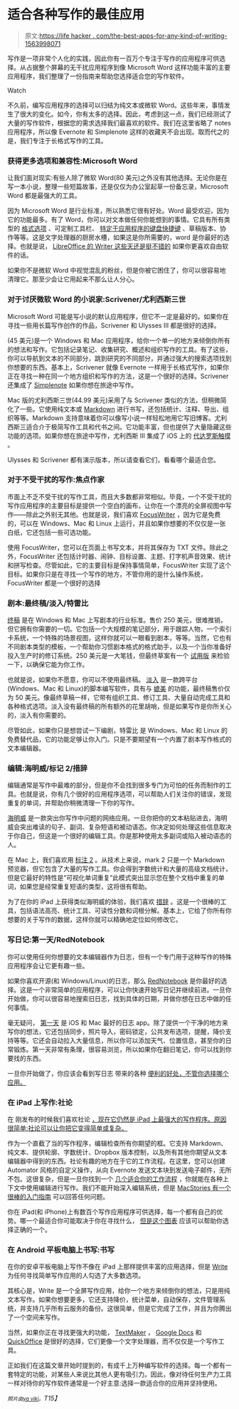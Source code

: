 # 适合各种写作的最佳应用

> 原文:[https://life hacker . com/the-best-apps-for-any-kind-of-writing-1563998071](https://lifehacker.com/the-best-apps-for-any-kind-of-writing-1563998071)

写作是一项非常个人化的实践，因此你有一百万个专注于写作的应用程序可供选择。从占据整个屏幕的无干扰应用程序到像 Microsoft Word 这样功能丰富的主要应用程序，我们整理了一份指南来帮助您选择适合您的写作软件。

Watch

不久前，编写应用程序的选择可以归结为纯文本或微软 Word。这些年来，事情发生了很大的变化。如今，你有太多的选择。因此，考虑到这一点，我们已经测试了大量的写作软件，根据您的需求选择我们最喜欢的软件。我们在这里省略了 notes 应用程序，所以像 Evernote 和 Simplenote 这样的收藏夹不会出现。取而代之的是，我们专注于长格式写作的工具。

### 获得更多选项和兼容性:Microsoft Word

让我们面对现实:有些人除了微软 Word(80 美元)之外没有其他选择。无论你是在写一本小说，整理一些短篇故事，还是仅仅为办公室起草一份备忘录，Microsoft Word 都是最强大的工具。

因为 Microsoft Word 是行业标准，所以熟悉它很有好处。Word 最受欢迎，因为它的功能最多。有了 Word，你可以对文本做任何你能想到的事情。它具有所有类型的 [格式选项](http://lifehacker.com/beyond-the-basics-six-tips-for-better-formatting-in-mi-1546090595) 、可定制工具栏、 [特定于应用程序的键盘快捷键](http://lifehacker.com/create-your-own-keyboard-shortcuts-for-commands-in-micr-505692029) 、草稿版本、协作等等。这是文字处理器的厨房水槽，如果这是你所需要的，word 是你最好的选择。也就是说， [LibreOffice 的 Writer 这些天还是挺不错的](http://lifehacker.com/battle-of-the-office-suites-microsoft-office-and-libre-1147940828) 如果你更喜欢自由软件的话。

如果你不是微软 Word 中视觉混乱的粉丝，但是你被它困住了，你可以很容易地清理它。那至少会让它用起来不那么让人分心。

### 对于讨厌微软 Word 的小说家:Scrivener/尤利西斯三世

Microsoft Word 可能是写小说的默认应用程序，但它不一定是最好的。如果你在寻找一些用长篇写作创作的作品，Scrivener 和 Ulysses III 都是很好的选择。

(45 美元)是一个 Windows 和 Mac 应用程序，给你一个单一的地方来倾倒你所有的想法和写作。它包括记录笔记、收集研究、概述和组织写作的工具。有了这些，你可以导航到文本的不同部分，跳到研究的不同部分，并通过强大的搜索选项找到你想要的东西。基本上，Scrivener 就像 Evernote 一样用于长格式写作，如果你正在寻找一种在同一个地方组织和写作的方法，这是一个很好的选择。Scrivener 还集成了 [Simplenote](http://simplenote.com/) 如果你想在旅途中写作。

Mac 版的尤利西斯三世(44.99 美元)采用了与 Scrivener 类似的方法，但稍微简化了一些。它使用纯文本或 [Markdown](http://lifehacker.com/what-is-markdown-and-why-is-it-better-for-my-to-do-lis-5943320) 进行书写，还包括统计、注释、导出、组织等等。Markdown 支持意味着你可以像写小说一样轻松地用它写旧博客。尤利西斯三适合介于极简写作工具和代书之间。它功能丰富，但也提供了大量隐藏这些功能的选项。如果你想在旅途中写作，尤利西斯 III 集成了 iOS 上的 [代达罗斯触摸](https://itunes.apple.com/us/app/daedalus-touch-text-editor/id406964546) 。

Ulysses 和 Scrivener 都有演示版本，所以请查看它们，看看哪个最适合您。

### 对于不受干扰的写作:焦点作家

市面上不乏不受干扰的写作工具，而且大多数都非常相似。毕竟，一个不受干扰的写作应用程序的主要目标是提供一个空白的画布，让你在一个漂亮的全屏视图中写作——除此之外别无其他。也就是说，我们喜欢 [FocusWriter](http://gottcode.org/focuswriter) ，因为它是免费的，可以在 Windows、Mac 和 Linux 上运行，并且如果你想要的不仅仅是一张白纸，它还包括一些可选功能。

使用 FocusWriter，您可以在页面上书写文本，并将其保存为 TXT 文件。除此之外，FocusWriter 还包括计时器、闹钟、目标设置、主题、打字机声音效果、统计和拼写检查。尽管如此，它的主要目标是保持事情简单，FocusWriter 实现了这个目标。如果你只是在寻找一个写作的地方，不管你用的是什么操作系统，FocusWriter 都是一个很好的选择

### 剧本:最终稿/淡入/特雷比

[终稿](http://store.finaldraft.com/final-draft-9.html?mkwid=sVIvbhwig_dc&pcrid=39313862845&pmt=e&keyword=final%20draft&pdv=c&src=%5Boffer%5D&mm_campaign=4ba1af906554aede504a53d63e96a2c9&MarketingPartner=Google&AdType=CPC&gclid=CIHYm66-5b0CFVKDfgodvbgAUw) 是在 Windows 和 Mac 上写剧本的行业标准。售价 250 美元，很难推销，但它拥有你需要的一切。它包括一个大规模的笔记部分，用于跟踪人物，一个索引卡系统，一个特殊的场景视图，这样你就可以一眼看到剧本，等等。当然，它也有不同剧本类型的模板，一个帮助你习惯剧本格式的格式助手，以及一个当你准备好投入生产时的修订系统。250 美元是一大笔钱，但最终草案有一个 [试用版](http://trial.finaldraft.com/) 来检验一下，以确保它能为你工作。

也就是说，如果你不愿意，你可以不使用最终稿。 [淡入](http://www.fadeinpro.com/page.pl?content=download) 是一款跨平台(Windows、Mac 和 Linux)的脚本编写软件，具有与 [媲美](http://www.fadeinpro.com/page.pl?content=comparison) 的功能，最终稿售价仅为 50 美元。像最终草稿一样，它带有组织工具、修订工具、大量自动完成工具和各种格式选项。淡入没有最终稿的所有额外的花里胡哨，但是如果写作是你所关心的，淡入有你需要的。

尽管如此，如果你只是想尝试一下编剧，特雷比 是 Windows、Mac 和 Linux 的免费替代品，它的功能足够让你入门。只是不要期望有一个内置了剧本写作格式的文本编辑器。

### 编辑:海明威/标记 2/措辞

编辑通常是写作中最难的部分，但是你不会找到很多专门为可怕的任务而制作的工具。也就是说，你有几个很好的应用程序选项，可以帮助人们关注你的错误，发现重复的单词，并帮助你稍微清理一下你的写作。

[海明威](http://www.hemingwayapp.com/) 是一款突出你写作中问题的网络应用。一旦你把你的文本粘贴进去，海明威会突出难读的句子、副词、复杂短语和被动语态。你决定如何处理这些信息取决于你自己，但这是一个很好的编辑工具。你是那种使用太多副词或陷入被动语态的人。

在 Mac 上，我们喜欢用 [标注 2](http://marked2app.com/) 。从技术上来说，mark 2 只是一个 Markdown 预览器，但它包含了大量的写作工具。你会得到字数统计和大量的高级文档统计，但是它最好的特性是“可视化单词重复”此模式突出显示您在整个文档中重复的单词，如果您是经常重复短语的类型，这将很有帮助。

为了在你的 iPad 上获得类似海明威的体验，我们喜欢 [措辞](http://agiletortoise.com/phraseology/) 。这是一个很棒的工具，包括语法高亮、统计工具、可读性分数和词根分解。基本上，它给了你所有你想要的关于写作的数据，这样你就可以精确地定位如何修改它。

### 写日记:第一天/RedNotebook

你可以使用任何你想要的文本编辑器作为日志，但有一个专门用于这种写作的特殊应用程序会让它更有趣一些。

如果你喜欢开源(和 Windows/Linux)的日志，那么 [RedNotebook](http://rednotebook.sourceforge.net/) 是你最好的选择。这是一个非常简单的应用程序，可以让你快速开始写日记并继续前进。一旦你开始做，你可以很容易地搜索旧日志，找到具体的日期，并做你想在日志中做的任何事情。

毫无疑问， [第一天](http://dayoneapp.com/) 是 iOS 和 Mac 最好的日志 app。除了提供一个干净的地方来写你的想法，它还包括同步，照片导入，密码锁定，公共发布选项，提醒，降价支持等等。它还会自动拉入大量信息，所以你可以添加天气、位置信息，甚至你的日常锻炼。第一天非常有条理，很容易浏览，所以如果你在翻旧笔记，你可以找到你要找的东西。

一旦你开始做了，你应该会看到写日志 带来的各种 [便利的好处，不管你选择哪个应用。](http://lifehacker.com/why-you-should-keep-a-journal-and-how-to-start-yours-1547057185)

### 在 iPad 上写作:社论

在 刚发布的时候我们喜欢社论 [，现在它仍然是 iPad 上最强大的写作程序。原因很简单:社论可以让你把它变得简单或复杂。](http://lifehacker.com/editorial-for-ipad-is-a-powerful-text-editor-with-autom-1153847821)

作为一个直截了当的写作程序，编辑检查所有你期望的框。它支持 Markdown、纯文本、提供轮廓、字数统计、Dropbox 版本控制，以及所有其他你期望从文本编辑器中得到的东西。社论有趣的地方在于它的工作流程。在这里，您可以创建 Automator 风格的自定义操作，从向 Evernote 发送文本块到发送电子邮件，无所不包。这很复杂，但是一旦你找到一个 [几个适合你的工作流程](http://www.editorial-workflows.com/) ，你就能在各种上下文中使用编辑进行写作。我们不能开始深入编辑系统，但是 [MacStories 有一个很棒的入门指南](http://www.macstories.net/stories/editorial-for-ipad-review/) 可以回答任何问题。

你在 iPad(和 iPhone)上有数百个写作应用程序可供选择，每一个都有自己的优势。哪一个最适合你可能取决于你在寻找什么， [但是这个图表](http://lifehacker.com/not-sure-which-writing-app-to-use-on-your-iphone-or-ipa-5915929) 应该可以帮助你选择正确的一个。

### 在 Android 平板电脑上书写:书写

在你的安卓平板电脑上写作不像在 iPad 上那样提供丰富的应用选择，但是 [Write](https://play.google.com/store/apps/details?id=uk.amimetic.journal.honeycomb) 为任何寻找简单写作应用的人勾选了大多数选项。

其核心是，Write 是一个全屏写作应用，给你一个地方来倾倒你的想法，只是用纯文本写作。如果你想要更多，它还支持降价，统计菜单，自动保存，文件管理系统，并支持几乎所有云服务的备份。这很简单，但是它完成了工作，并且为你腾出了一个空间来写作。

当然，如果你正在寻找更强大的功能， [TextMaker](https://play.google.com/store/apps/details?id=softmaker.applications.textmaker) ， [Google Docs](https://play.google.com/store/apps/details?id=com.google.android.apps.docs) 和 [QuickOffice](https://play.google.com/store/apps/details?id=com.quickoffice.android) 是很好的选择，它们更像一个文字处理器，而不仅仅是一个写作工具。

正如我们在这篇文章开始时提到的，有成千上万种编写软件的选择。每一个都有一套特定的功能，对某些人来说比其他人更有吸引力。因此，像对待任何生产力工具一样对待你的写作软件通常是一个好主意:选择一款适合你的应用并坚持使用。

*<small>照片由</small>*[*<small>ya viki</small>*](http://www.shutterstock.com/pic-164049065/stock-vector-typewriters-isolated-on-white.html?src=pp-same_artist-160310690-akDWUYun73qvB3D9WQbAeg-1)*<small>。</small>T15】*